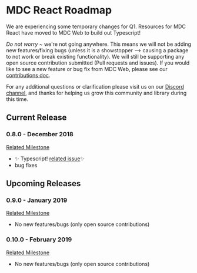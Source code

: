 # MDC React Roadmap
We are experiencing some temporary changes for Q1. Resources for MDC React have moved to MDC Web to build out Typescript! 

_Do not worry_ ~ we're not going anywhere. This means we will not be adding new features/fixing bugs (unless it is a showstopper --> causing a package to not work or break existing functionality). We will still be supporting any open source contribution submitted (Pull requests and issues). If you would like to see a new feature or bug fix from MDC Web, please see our [contributions doc](./docs/contributions/README.md).

For any additional questions or clarification please visit us on our [Discord channel](https://discordapp.com/invite/material-components), and thanks for helping us grow this community and library during this time.

## Current Release

### 0.8.0 - December 2018
[Related Milestone](https://github.com/material-components/material-components-web-react/milestone/3)
- :sparkles: Typescript! [related issue](https://github.com/material-components/material-components-web-react/pull/28):sparkles: 
- bug fixes

## Upcoming Releases

### 0.9.0 - January 2019
[Related Milestone](https://github.com/material-components/material-components-web-react/milestone/5)
- No new features/bugs (only open source contributions)


### 0.10.0 - February 2019
[Related Milestone](https://github.com/material-components/material-components-web-react/milestone/6)
- No new features/bugs (only open source contributions)
